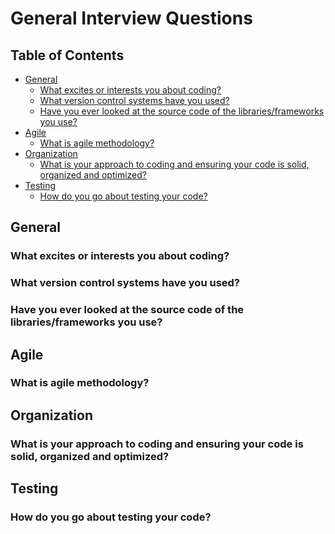 General Interview Questions
===========================

## Table of Contents
* [General](#general)
  * [What excites or interests you about coding?](#general-excites)
  * [What version control systems have you used?](#general-version-control)
  * [Have you ever looked at the source code of the libraries/frameworks you use?](#general-source-code)
* [Agile](#agile)
  * [What is agile methodology?](#agile-description)
* [Organization](#organization)
  * [What is your approach to coding and ensuring your code is solid, organized and optimized?](#org-solid-code)
* [Testing](#testing)
  * [How do you go about testing your code?](#testing-how)

## General

### <a name="general-excites"/> What excites or interests you about coding?

### <a name="general-version-control"/> What version control systems have you used?

### <a name="general-source-code"/> Have you ever looked at the source code of the libraries/frameworks you use?


## Agile

### <a name="agile-description"/> What is agile methodology?

## Organization

### <a name="org-solid-code"/> What is your approach to coding and ensuring your code is solid, organized and optimized?


## Testing

### <a name="testing-how"/> How do you go about testing your code?